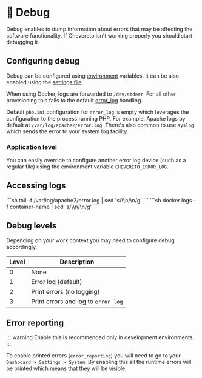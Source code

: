 # 🐞 Debug

Debug enables to dump information about errors that may be affecting the software functionality. If Chevereto isn't working properly you should start debugging it.

## Configuring debug

Debug can be configured using [environment](../system/environment.md#debug) variables. It can be also enabled using the [settings file](../system/settings-file.md).

When using Docker, logs are forwarded to `/dev/stderr`. For all other provisioning this falls to the default [error_log](https://www.php.net/manual/errorfunc.configuration.php#ini.error-log) handling.

Default `php.ini` configuration for `error_log` is empty which leverages the configuration to the process running PHP. For example, Apache logs by default at `/var/log/apache2/error.log`. There's also common to use `syslog` which sends the error to your system log facility.

### Application level

You can easily override to configure another error log device (such as a regular file) using the environment variable `CHEVERETO_ERROR_LOG`.

## Accessing logs

<code-group>
<code-block title="Shell">
```sh
tail -f /var/log/apache2/error.log | sed 's/\\n/\n/g'
```
</code-block>

<code-block title="Docker">
```sh
docker logs -f container-name | sed 's/\\n/\n/g'
```
</code-block>
</code-group>

## Debug levels

Depending on your work context you may need to configure debug accordingly.

| Level | Description                         |
| ----- | ----------------------------------- |
| 0     | None                                |
| 1     | Error log (default)                 |
| 2     | Print errors (no logging)           |
| 3     | Print errors and log to `error_log` |

## Error reporting

::: warning
Enable this is recommended only in development environments.
:::

To enable printed errors (`error_reporting`) you will need to go to your `Dashboard > Settings > System`. By enabling this all the runtime errors will be printed which means that they will be visible.
